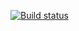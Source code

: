 [![Build status](https://ci.appveyor.com/api/projects/status/ba1qri38vkjonneo?svg=true)](https://ci.appveyor.com/project/TarankovaAnna/postman)